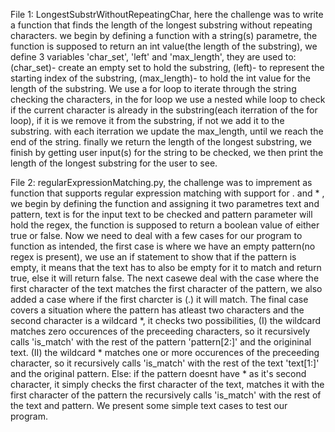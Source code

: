 File 1: LongestSubstrWithoutRepeatingChar, here the challenge was to write a function that finds the length of the longest substring without repeating characters. we begin by defining a function with a string(s) parametre, the function is supposed to return an int value(the length of the substring), we define 3 variables 'char_set', 'left' and 'max_length', they are used to: (char_set)- create an empty set to hold the substring, (left)- to represent the starting index of the substring, (max_length)- to hold the int value for the length of the substring. We use a for loop to iterate through the string  checking the characters, in the for loop we use a nested while loop to check if the current character is already in the substring(each iterration of the for loop), if it is we remove it from the substring, if not we add it to the substring. with each iterration we update the max_length, until we reach the end of the string. finally we return the length of the longest substring,  we finish by getting user input(s) for the string to be checked, we then print the length of the longest substring for the user to see. 

File 2: regularExpressionMatching.py, the challenge was to imprement as function that supports regular expression matching with support for . and * , we begin by defining the function and assigning it two parametres text and pattern, text is for the input text to be checked and pattern parameter will hold the regex, the function is supposed to return a boolean value of either true or false. Now we need to deal with a few cases for our program to function as intended, the first case is where we have an empty pattern(no regex is present), we use an if statement to show that if the pattern is empty, it means that the text has to also be empty for it to match and return true, else it will return false. The next casewe deal with the case where the first character of the text matches the first character of the pattern, we also added a case where if the first charcter is (.) it will match. The final case covers a situation where the pattern has atleast two characters and the second character is a wildcard *, it checks two possibilities, (I) the wildcard matches zero occurences of the preceeding characters, so it recursively calls 'is_match' with the rest of the pattern 'pattern[2:]' and the origininal text. (II) the wildcard * matches one or more occurences of the preceeding character, so it recursively calls 'is_match' with the rest of the text 'text[1:]' and the original pattern. Else: if the pattern doesnt have * as it's second character, it simply checks the first character of the text, matches it with the first character of the pattern the recursively calls 'is_match' with the rest of the text and pattern. We present some simple text cases to test our program.